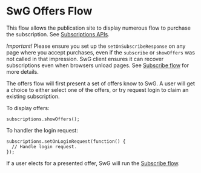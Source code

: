 <!---
Copyright 2018 The Subscribe with Google Authors. All Rights Reserved.

Licensed under the Apache License, Version 2.0 (the "License");
you may not use this file except in compliance with the License.
You may obtain a copy of the License at

     http://www.apache.org/licenses/LICENSE-2.0

Unless required by applicable law or agreed to in writing, software
distributed under the License is distributed on an "AS-IS" BASIS,
WITHOUT WARRANTIES OR CONDITIONS OF ANY KIND, either express or implied.
See the License for the specific language governing permissions and
limitations under the License.
-->

# SwG Offers Flow

This flow allows the publication site to display numerous flow to purchase the subscription. See [Subscriptions APIs](./core-apis.md).

*Important!* Please ensure you set up the `setOnSubscribeResponse` on any page where you accept purchases, even if the `subscribe` or `showOffers` was not called in that impression. SwG client ensures it can recover subscriptions even when browsers unload pages. See [Subscribe flow](./subscribe-flow.md) for more details.

The offers flow will first present a set of offers know to SwG. A user will get a choice to either select one of the offers, or try request login to claim an existing subscription.

To display offers:

```
subscriptions.showOffers();
```

To handler the login request:

```
subscriptions.setOnLoginRequest(function() {
  // Handle login request.
});
```

If a user elects for a presented offer, SwG will run the [Subscribe flow](./subscribe-flow.md).
